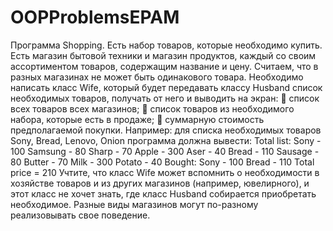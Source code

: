 # OOPProblemsEPAM
Программа Shopping.
Есть набор товаров, которые необходимо купить.
Есть магазин бытовой техники и магазин продуктов, каждый со своим ассортиментом
товаров, содержащим название и цену. Считаем, что в разных магазинах не может быть
одинакового товара.
Необходимо написать класс Wife, который будет передавать классу Husband список
необходимых товаров, получать от него и выводить на экран:
 список всех товаров всех магазинов;
 список товаров из необходимого набора, которые есть в продаже;
 суммарную стоимость предполагаемой покупки.
Например: для списка необходимых товаров Sony, Bread, Lenovo, Onion программа
должна вывести:
Total list:
Sony - 100
Samsung - 80
Sharp - 70
Apple - 300
Aser - 40
Bread - 110
Sausage - 80
Butter - 70
Milk - 300
Potato - 40
Bought:
Sony - 100
Bread - 110
Total price = 210
Учтите, что класс Wife может вспомнить о необходимости в хозяйстве товаров и из
других магазинов (например, ювелирного), и этот класс не хочет знать, где класс Husband
собирается приобретать необходимое. Разные виды магазинов могут по-разному
реализовывать свое поведение.
